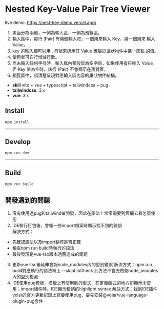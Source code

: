 # Nested Key-Value Pair Tree Viewer

live demo: https://nest-key-demo.vercel.app/

1. 畫面分為兩側，一側為輸入區，一側為預覽區。
2. 輸入區中，每行 (Pair) 有兩個輸入框，一個用來輸入 Key，另一個用來
輸入 Value。
3. key 的輸入欄可以用 . 符號來標示其 Value 應屬於巢狀物件中某一節點
的值。
4. 使用者可自行增減行數。
5. 尚未輸入任何字符時，輸入框內預設皆為空字串，如果使用者只輸入
Value，但 Key 值為空時，該行 (Pair) 不會顯示在預覽區。
6. 預覽區中，須清楚呈現對應輸入區內容的巢狀物件結構。
- **skill** vite + vue + typescript + tailwindcss + pug
- **tailwindcss:** 3.x
- **vue:** 3.x



## Install
```bash
npm install
```
---
## Develop
```bash
npm run dev
```
---
## Build
```bash
npm run build
```

## 開發遇到的問題

1. 沒有使用過pug和tailwind做開發，因此在語法上常常需要到官網去看怎麼使用
2. IDE執行打包後，會報一些import檔案時顯示找不到的錯誤  
  解決方式：
  - 先確認語法以及import路徑是否正確
  - 檢查npm run build時執行的語法
  - 最後發現是vue-tsc版本過舊造成的問題
3. 更新vue-tsc後延伸會報node_modules內的型別錯誤
  解決方式：npm run build對應執行的語法補上 --skipLibCheck 此方法不會去檢查node_modules內的型別檢測
4. IDE使用pug模板，模板上有使用到的函式，在定義函式的地方卻顯示未使用；import組件時，IDE顯示錯誤的highlight syntax
  解決方式：找到IDE插件volar的官方更新紀錄上寫要使用pug，要先安裝@volar/vue-language-plugin-pug套件
